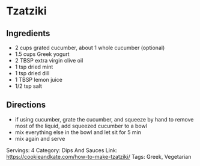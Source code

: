 # Tzatziki
## Ingredients
- 2 cups grated cucumber, about 1 whole cucumber (optional)
- 1.5 cups Greek yogurt
- 2 TBSP extra virgin olive oil
- 1 tsp dried mint
- 1 tsp dried dill
- 1 TBSP lemon juice
- 1/2 tsp salt
## Directions
- if using cucumber, grate the cucumber, and squeeze by hand to remove most of the liquid, add squeezed cucumber to a bowl
- mix everything else in the bowl and let sit for 5 min
- mix again and serve

Servings: 4
Category: Dips And Sauces
Link: https://cookieandkate.com/how-to-make-tzatziki/
Tags: Greek, Vegetarian
